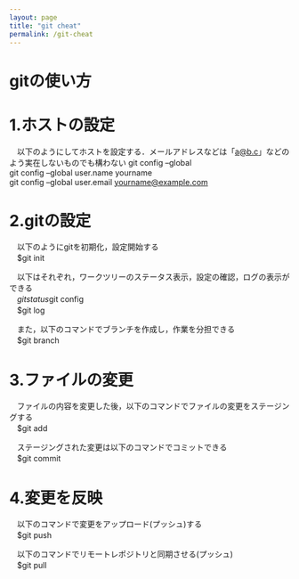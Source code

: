 ```yaml
---
layout: page
title: "git cheat"
permalink: /git-cheat
---
```

# gitの使い方
# 1.ホストの設定
　以下のようにしてホストを設定する．メールアドレスなどは「a@b.c」などのよう実在しないものでも構わない
  git config –global  
  git config –global user.name yourname  
  git config –global user.email yourname@example.com

# 2.gitの設定
　以下のようにgitを初期化，設定開始する  
　$git init  

　以下はそれぞれ，ワークツリーのステータス表示，設定の確認，ログの表示ができる  
　$git status  
　$git config  
　$git log

　また，以下のコマンドでブランチを作成し，作業を分担できる  
　$git branch

# 3.ファイルの変更
　ファイルの内容を変更した後，以下のコマンドでファイルの変更をステージングする  
　$git add  

　ステージングされた変更は以下のコマンドでコミットできる  
　$git commit

# 4.変更を反映
　以下のコマンドで変更をアップロード(プッシュ)する  
　$git push  

　以下のコマンドでリモートレポジトリと同期させる(プッシュ)  
　$git pull
